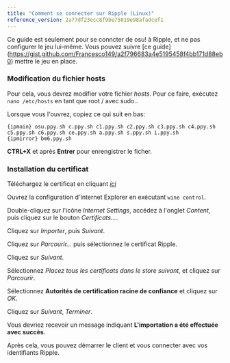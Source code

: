 ```yaml
---
title: "Comment se connecter sur Ripple (Linux)"
reference_version: 2a77df23ecc8f9be75819e98afadcef1
---
```

Ce guide est seulement pour se conncter de osu! à Ripple, et ne pas configurer le jeu lui-même. Vous pouvez suivre [ce guide]
(https://gist.github.com/Francesco149/a2f796683a4e5195458f4bb171d88eb0) mettre le jeu en place.

### Modification du fichier hosts
Pour cela, vous devrez modifier votre fichier *hosts*. Pour ce faire, exécutez `nano /etc/hosts` en tant que root / avec sudo..

Lorsque vous l'ouvrez, copiez ce qui suit en bas:

```
{ipmain} osu.ppy.sh c.ppy.sh c1.ppy.sh c2.ppy.sh c3.ppy.sh c4.ppy.sh c5.ppy.sh c6.ppy.sh ce.ppy.sh a.ppy.sh s.ppy.sh i.ppy.sh
{ipmirror} bm6.ppy.sh
```
**CTRL+X** et après **Entrer** pour enrengistrer le ficher.

### Installation du certificat
Téléchargez le certificat en cliquant [*ici*](https://zxq.co/ripple/ripple-server-switcher/-/raw/master/RippleServerSwitcher/Resources/ripple.cer?inline=false)

Ouvrez la configuration d'Internet Explorer en exécutant `wine control`.

Double-cliquez sur l'icône *Internet Settings*, accédez à l'onglet *Content*, puis cliquez sur le bouton *Certificats...*.

Cliquez sur *Importer*, puis *Suivant*.

Cliquez sur *Parcourir...* puis sélectionnez le certificat Ripple.

Cliquez sur *Suivant*.

Sélectionnez *Placez tous les certificats dans le store suivant*, et cliquez sur *Parcourir*.

Sélectionnez **Autorités de certification racine de confiance** et cliquez sur *OK*.

Cliquez sur *Suivant*, *Terminer*.

Vous devriez recevoir un message indiquant **L'importation a été effectuée avec succès**.

Après cela, vous pouvez démarrer le client et vous connecter avec vos identifiants Ripple.
